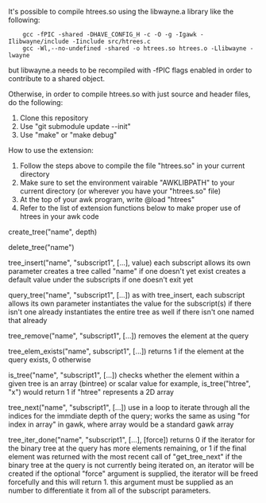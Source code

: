 It's possible to compile htrees.so using the libwayne.a library like the following:
```
    gcc -fPIC -shared -DHAVE_CONFIG_H -c -O -g -Igawk -Ilibwayne/include -Iinclude src/htrees.c
    gcc -Wl,--no-undefined -shared -o htrees.so htrees.o -Llibwayne -lwayne
```
but libwayne.a needs to be recompiled with -fPIC flags enabled in order to contribute to a shared object.

Otherwise, in order to compile htrees.so with just source and header files, do the following:
1. Clone this repository
2. Use "git submodule update --init"
3. Use "make" or "make debug"

How to use the extension:
1. Follow the steps above to compile the file "htrees.so" in your current directory
2. Make sure to set the environment vairable "AWKLIBPATH" to your current directory (or wherever you have your "htrees.so" file)
3. At the top of your awk program, write @load "htrees"
4. Refer to the list of extension functions below to make proper use of htrees in your awk code

create_tree("name", depth)

delete_tree("name")

tree_insert("name", "subscript1", [...], value)
    each subscript allows its own parameter
	creates a tree called "name" if one doesn't yet exist
	creates a default value under the subscripts if one doesn't exit yet

query_tree("name", "subscript1", [...])
    as with tree_insert, each subscript allows its own parameter
 	instantiates the value for the subscript(s) if there isn't one already
 	instantiates the entire tree as well if there isn't one named that already

tree_remove("name", "subscript1", [...])
    removes the element at the query

tree_elem_exists("name", subscript1", [...])
    returns 1 if the element at the query exists, 0 otherwise

is_tree("name", "subscript1", [...])
	checks whether the element within a given tree is an array (bintree) or scalar value
	for example, is_tree("htree", "x") would return 1 if "htree" represents a 2D array

tree_next("name", "subscript1", [...])
	use in a loop to iterate through all the indices for the immdiate
	depth of the query; works the same as using "for index in array"
	in gawk, where array would be a standard gawk array

tree_iter_done("name", "subscript1", [...], [force])
    returns 0 if the iterator for the binary tree
 	at the query has more elements remaining, or 1 if the final element was returned with the
	most recent call of "get_tree_next"
	if the binary tree at the query is not currently being iterated on, an iterator will be created
	if the optional "force" argument is supplied, the iterator will be freed
	forcefully and this will return 1. this argument must be supplied as an number to differentiate
    it from all of the subscript parameters.
